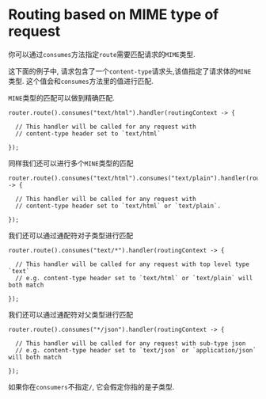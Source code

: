 # Routing based on MIME type of request

你可以通过`consumes`方法指定`route`需要匹配请求的`MIME`类型.

这下面的例子中, 请求包含了一个`content-type`请求头,该值指定了请求体的`MINE`类型. 这个值会和`consumes`方法里的值进行匹配.

`MINE`类型的匹配可以做到精确匹配.
```
router.route().consumes("text/html").handler(routingContext -> {

  // This handler will be called for any request with
  // content-type header set to `text/html`

});
```
同样我们还可以进行多个`MINE`类型的匹配
```
router.route().consumes("text/html").consumes("text/plain").handler(routingContext -> {

  // This handler will be called for any request with
  // content-type header set to `text/html` or `text/plain`.

});
```
我们还可以通过通配符对子类型进行匹配
```
router.route().consumes("text/*").handler(routingContext -> {

  // This handler will be called for any request with top level type `text`
  // e.g. content-type header set to `text/html` or `text/plain` will both match

});
```
我们还可以通过通配符对父类型进行匹配
```
router.route().consumes("*/json").handler(routingContext -> {

  // This handler will be called for any request with sub-type json
  // e.g. content-type header set to `text/json` or `application/json` will both match

});
```

如果你在`consumers`不指定`/`, 它会假定你指的是子类型.